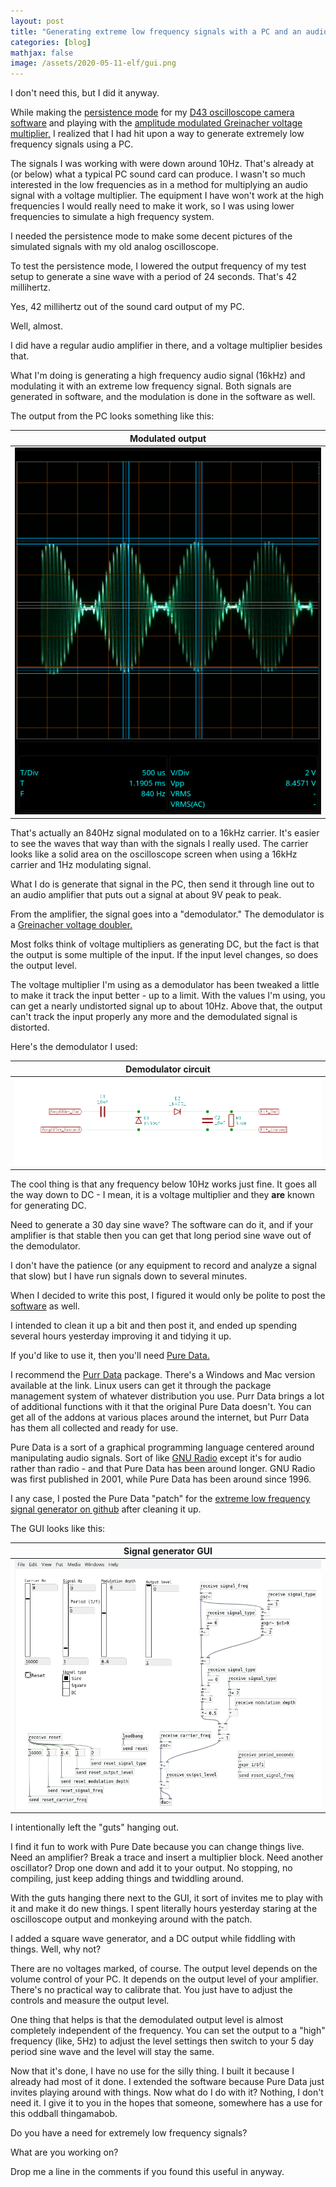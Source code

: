 ```yaml
---
layout: post
title: "Generating extreme low frequency signals with a PC and an audio amplifier"
categories: [blog]
mathjax: false
image: /assets/2020-05-11-elf/gui.png
---   
```

I don't need this, but I did it anyway.

While making the [persistence mode](d43-persistance) for my [D43 oscilloscope camera software](https://github.com/JosephEoff/D43) and playing with the [amplitude modulated Greinacher voltage multiplier,](am-multiplier) I realized that I had hit upon a way to generate extremely low frequency signals using a PC.

The signals I was working with were down around 10Hz.  That's already at (or below) what a typical PC sound card can produce.  I wasn't so much interested in the low frequencies as in a method for multiplying an audio signal with a voltage multiplier.  The equipment I have won't work at the high frequencies I would really need to make it work, so I was using lower frequencies to simulate a high frequency system.

I needed the persistence mode to make some decent pictures of the simulated signals with my old analog oscilloscope.

To test the persistence mode, I lowered the output frequency of my test setup to generate a sine wave with a period of 24 seconds.  That's 42 millihertz.

Yes, 42 millihertz out of the sound card output of my PC.

Well, almost.

I did have a regular audio amplifier in there, and a voltage multiplier besides that.

What I'm doing is generating a high frequency audio signal (16kHz) and modulating it with an extreme low frequency signal.  Both signals are generated in software, and the modulation is done in the software as well.

The output from the PC looks something like this:

|Modulated output|
|---------------|
|![Modulated output](/assets/2020-05-11-elf/1.png)|

That's actually an 840Hz signal modulated on to a 16kHz carrier.  It's easier to see the waves that way than with the signals I really used.  The carrier looks like a solid area on the oscilloscope screen when using a 16kHz carrier and 1Hz modulating signal.

What I do is generate that signal in the PC, then send it through line out to an audio amplifier that puts out a signal at about 9V peak to peak.

From the amplifier, the signal goes into a "demodulator."  The demodulator is a [Greinacher voltage doubler.](diode-capacitors-volts-pt2)

Most folks think of voltage multipliers as generating DC, but the fact is that the output is some multiple of the input.  If the input level changes, so does the output level.

The voltage multiplier I'm using as a demodulator has been tweaked a little to make it track the input better - up to a limit.  With the values I'm using, you can get a nearly undistorted signal up to about 10Hz.  Above that, the output can't track the input properly any more and the demodulated signal is distorted.

Here's the demodulator I used:

|Demodulator circuit|
|---------------|
|![Demodulator circuit](/assets/2020-05-11-elf/demodulator.png)|

The cool thing is that any frequency below 10Hz works just fine.  It goes all the way down to DC - I mean, it is a voltage multiplier and they **are** known for generating DC.

Need to generate a 30 day sine wave?  The software can do it, and if your amplifier is that stable then you can get that long period sine wave out of the demodulator. 

I don't have the patience (or any equipment to record and analyze a signal that slow) but I have run signals down to several minutes.

When I decided to write this post, I figured it would only be polite to post the [software](https://github.com/JosephEoff/Extreme-Low-Frequency-Signal-Generator) as well.

I intended to clean it up a bit and then post it, and ended up spending several hours yesterday improving it and tidying it up.

If you'd like to use it, then you'll need [Pure Data.](https://puredata.info/)

I recommend the [Purr Data](https://agraef.github.io/purr-data/) package.  There's a Windows and Mac version available at the link.  Linux users can get it through the package management system of whatever distribution you use.  Purr Data brings a lot of additional functions with it that the original Pure Data doesn't.  You can get all of the addons at various places around the internet, but Purr Data has them all collected and ready for use.

Pure Data is a sort of a graphical programming language centered around manipulating audio signals.  Sort of like [GNU Radio](https://www.gnuradio.org/) except it's for audio rather than radio - and that Pure Data has been around longer.  GNU Radio was first published in 2001, while Pure Data has been around since 1996.

I any case, I posted the Pure Data "patch" for the [extreme low frequency signal generator on github](https://github.com/JosephEoff/Extreme-Low-Frequency-Signal-Generator) after cleaning it up.

The GUI looks like this:

|Signal generator GUI|
|---------------|
|![Signal generator GUI](/assets/2020-05-11-elf/gui.png)|

I intentionally left the "guts" hanging out.

I find it fun to work with Pure Date because you can change things live.  Need an amplifier?  Break a trace and insert a multiplier block.  Need another oscillator?  Drop one down and add it to your output.  No stopping, no compiling, just keep adding things and twiddling around.

With the guts hanging there next to the GUI, it sort of invites me to play with it and make it do new things.  I spent literally hours yesterday staring at the oscilloscope output and monkeying around with the patch.

I added a square wave generator, and a DC output while fiddling with things.  Well, why not?

There are no voltages marked, of course.  The output level depends on the volume control of your PC.  It depends on the output level of your amplifier.  There's no practical way to calibrate that.  You just have to adjust the controls and measure the output level.

One thing that helps is that the demodulated output level is almost completely independent of the frequency.  You can set the output to a "high" frequency (like, 5Hz) to adjust the level settings then switch to your 5 day period sine wave and the level will stay the same.

Now that it's done, I have no use for the silly thing.  I built it because I already had most of it done.  I extended the software because Pure Data just invites playing around with things.  Now what do I do with it?  Nothing, I don't need it.  I give it to you in the hopes that someone, somewhere has a use for this oddball thingamabob.

Do you have a need for extremely low frequency signals?  

What are you working on?  

Drop me a line in the comments if you found this useful in anyway.
